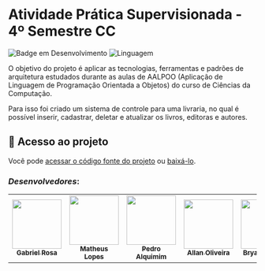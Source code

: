 # Atividade Prática Supervisionada - 4º Semestre CC
![Badge em Desenvolvimento](http://img.shields.io/static/v1?label=STATUS&message=%20FINALIZADO&color=GREEN&style=for-the-badge)
![Linguagem](https://img.shields.io/badge/Java-ED8B00?style=for-the-badge&logo=java&logoColor=white)

O objetivo do projeto é aplicar as tecnologias, ferramentas e padrões de arquitetura estudados durante as aulas de AALPOO (Aplicação de Linguagem de Programação Orientada a Objetos) do curso de Ciências da Computação.

Para isso foi criado um sistema de controle para uma livraria, no qual é possível inserir, cadastrar, deletar e atualizar os livros, editoras e autores.

## 📁 Acesso ao projeto

Você pode [acessar o código fonte do projeto](https://github.com/gfreitasrosa/CRUD-JAVA/tree/main/src) ou [baixá-lo](https://github.com/gfreitasrosa/CRUD-JAVA/archive/refs/heads/main.zip).

### *Desenvolvedores*:

<table align="center">
  <tr>
    <td align="center"><a href="https://github.com/gfreitasrosa"><img src="https://avatars.githubusercontent.com/u/81601748?v=4" width="100px;" alt=""/><br /><sub><b>Gabriel Rosa</b></sub></a><br /><a href="https://github.com/gfreitasrosa/APS-3/commits?author=gfreitasrosa"</td>
    <td align="center"><a href="https://github.com/teteu544"><img src="https://avatars.githubusercontent.com/u/93229166?v=4" width="100px;" alt="" title="calvo aos 20"/><br /><sub><b>Matheus Lopes</b></sub></a><br /><a href="https://github.com/gfreitasrosa/APS-3/commits?author=teteu544"</td>
    <td align="center"><a href="https://github.com/pedrOAlquimim"><img src="https://avatars.githubusercontent.com/u/89994181?v=4" width="100px;" alt=""/><br /><sub><b>Pedro Alquimim</b></sub></a><br /><a href="https://github.com/gfreitasrosa/APS-3/commits?author=pedrOAlquimim" </td>
  <td align="center"><a href="https://github.com/allannoliveira"><img src="https://avatars.githubusercontent.com/u/87586984?v=4" width="100px;" alt=""/><br /><sub><b>Allan Oliveira</b></sub></a><br /><a href="https://github.com/gfreitasrosa/APS-3/commits?author=allannoliveira"</td>
    <td align="center"><a href="https://github.com/Bryanow"><img src="https://avatars.githubusercontent.com/u/91998706?v=4" width="100px;" alt=""/><br /><sub><b>Bryan Ricardo</b></sub></a><br /><a href="https://github.com/gfreitasrosa/APS-3/commits?author=Bryanow"</td>
    <td align="center"><a href="https://github.com/SamuelQNunes"><img src="https://avatars.githubusercontent.com/u/115753584?v=4" width="100px;" alt=""/><br /><sub><b>Samuel Nunes</b></sub></a><br /><a href="https://github.com/gfreitasrosa/APS-3/commits?author=Bryanow"</td>
  </tr>
</table>

